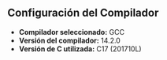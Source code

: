 ## Configuración del Compilador

- **Compilador seleccionado:** GCC  
- **Versión del compilador:** 14.2.0  
- **Versión de C utilizada:** C17 (201710L)  
